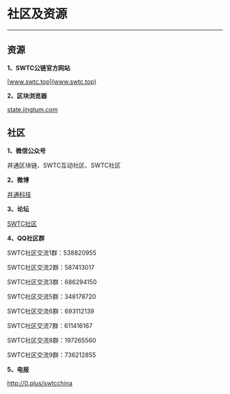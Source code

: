 # 社区及资源

***

## 资源

**1、SWTC公链官方网站**

[www.swtc.top](www.swtc.top)

**2、区块浏览器**

[state.jingtum.com](state.jingtum.com)

## 社区

**1、微信公众号**

井通区块链、SWTC互动社区、SWTC社区

**2、微博**

[井通科技](https://weibo.com/u/6414971279)

**3、论坛**

[SWTC社区](http://bbswtc.com)

**4、QQ社区群**

SWTC社区交流1群：538820955

SWTC社区交流2群：587413017 

SWTC社区交流3群：686294150 

SWTC社区交流5群：348178720 

SWTC社区交流6群：693112139 

SWTC社区交流7群：611416167 

SWTC社区交流8群：197265560 

SWTC社区交流9群：736212855

**5、电报**

http://0.plus/swtcchina


